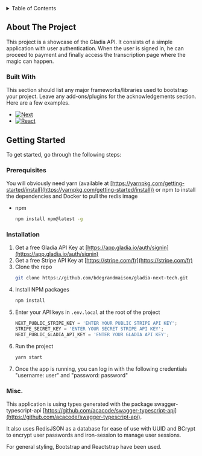 <!-- TABLE OF CONTENTS -->
<details>
  <summary>Table of Contents</summary>
  <ol>
    <li>
      <a href="#about-the-project">About The Project</a>
      <ul>
        <li><a href="#built-with">Built With</a></li>
      </ul>
    </li>
    <li>
      <a href="#getting-started">Getting Started</a>
      <ul>
        <li><a href="#prerequisites">Prerequisites</a></li>
        <li><a href="#installation">Installation</a></li>
      </ul>
    </li>
    <li><a href="#usage">Usage</a></li>
  </ol>
</details>

<!-- ABOUT THE PROJECT -->

## About The Project

This project is a showcase of the Gladia API. It consists of a simple application with user authentication. When the user is signed in, he can proceed to payment and finally access the transcription page where the magic can happen.

### Built With

This section should list any major frameworks/libraries used to bootstrap your project. Leave any add-ons/plugins for the acknowledgements section. Here are a few examples.

- [![Next][Next.js]][Next-url]
- [![React][React.js]][React-url]

<!-- GETTING STARTED -->

## Getting Started

To get started, go through the following steps:

### Prerequisites

You will obviously need yarn (available at [https://yarnpkg.com/getting-started/install](https://yarnpkg.com/getting-started/install)) or npm to install the dependencies and Docker to pull the redis image

- npm
  ```sh
  npm install npm@latest -g
  ```

### Installation

1. Get a free Gladia API Key at [https://app.gladia.io/auth/signin](https://app.gladia.io/auth/signin)
2. Get a free Stripe API Key at [https://stripe.com/fr](https://stripe.com/fr)
3. Clone the repo
   ```sh
   git clone https://github.com/bdegrandmaison/gladia-next-tech.git
   ```
4. Install NPM packages
   ```sh
   npm install
   ```
5. Enter your API keys in `.env.local` at the root of the project
   ```js
   NEXT_PUBLIC_STRIPE_KEY = 'ENTER YOUR PUBLIC STRIPE API KEY';
   STRIPE_SECRET_KEY = 'ENTER YOUR SECRET STRIPE API KEY';
   NEXT_PUBLIC_GLADIA_API_KEY = 'ENTER YOUR GLADIA API KEY';
   ```
6. Run the project
   ```sh
   yarn start
   ```
7. Once the app is running, you can log in with the following credentials "username: user" and "password: password"

### Misc.

This application is using types generated with the package swagger-typescript-api [https://github.com/acacode/swagger-typescript-api](https://github.com/acacode/swagger-typescript-api).

It also uses RedisJSON as a database for ease of use with UUID and BCrypt to encrypt user passwords and iron-session to manage user sessions.

For general styling, Bootstrap and Reactstrap have been used.

<!-- MARKDOWN LINKS & IMAGES -->
<!-- https://www.markdownguide.org/basic-syntax/#reference-style-links -->

[Next.js]: https://img.shields.io/badge/next.js-000000?style=for-the-badge&logo=nextdotjs&logoColor=white
[Next-url]: https://nextjs.org/
[React.js]: https://img.shields.io/badge/React-20232A?style=for-the-badge&logo=react&logoColor=61DAFB
[React-url]: https://reactjs.org/
